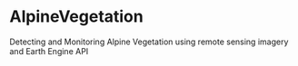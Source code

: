 # AlpineVegetation
Detecting and Monitoring Alpine Vegetation using remote sensing imagery and Earth Engine API

